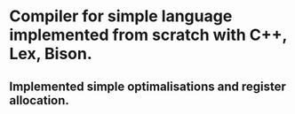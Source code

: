 # Compiler for simple language implemented from scratch with C++, Lex, Bison.

## Implemented simple optimalisations and register allocation.

